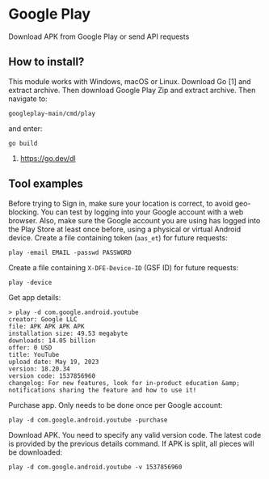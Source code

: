 # Google Play

Download APK from Google Play or send API requests

## How to install?

This module works with Windows, macOS or Linux. Download Go [1] and extract
archive. Then download Google Play Zip and extract archive. Then navigate to:

~~~
googleplay-main/cmd/play
~~~

and enter:

~~~
go build
~~~

1. https://go.dev/dl

## Tool examples

Before trying to Sign in, make sure your location is correct, to avoid
geo-blocking. You can test by logging into your Google account with a web
browser. Also, make sure the Google account you are using has logged into the
Play Store at least once before, using a physical or virtual Android device.
Create a file containing token (`aas_et`) for future requests:

~~~
play -email EMAIL -passwd PASSWORD
~~~

Create a file containing `X-DFE-Device-ID` (GSF ID) for future requests:

~~~
play -device
~~~

Get app details:

~~~
> play -d com.google.android.youtube
creator: Google LLC
file: APK APK APK APK
installation size: 49.53 megabyte
downloads: 14.05 billion
offer: 0 USD
title: YouTube
upload date: May 19, 2023
version: 18.20.34
version code: 1537856960
changelog: For new features, look for in-product education &amp; notifications sharing the feature and how to use it!
~~~

Purchase app. Only needs to be done once per Google account:

~~~
play -d com.google.android.youtube -purchase
~~~

Download APK. You need to specify any valid version code. The latest code is
provided by the previous details command. If APK is split, all pieces will be
downloaded:

~~~
play -d com.google.android.youtube -v 1537856960
~~~
